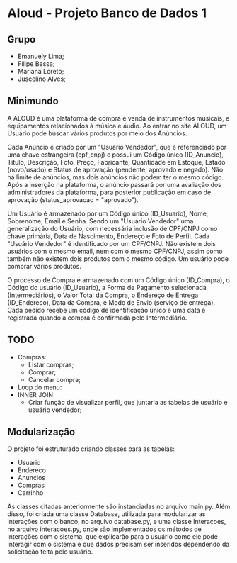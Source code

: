 
# Aloud - Projeto Banco de Dados 1

## Grupo

* Emanuely Lima;
* Filipe Bessa;
* Mariana Loreto;
* Juscelino Alves;

## Minimundo

A ALOUD é uma plataforma de compra e venda de instrumentos musicais, e equipamentos relacionados à música e áudio. Ao entrar no site ALOUD, um Usuário pode buscar vários produtos por meio dos Anúncios.

Cada Anúncio é criado por um "Usuário Vendedor", que é referenciado por uma chave estrangeira (cpf_cnpj) e possui um Código único (ID_Anuncio), Título, Descrição, Foto, Preço, Fabricante, Quantidade em Estoque, Estado (novo/usado) e Status de aprovação (pendente, aprovado e negado). Não há limite de anúncios, mas dois anúncios não podem ter o mesmo código. 
Após a inserção na plataforma, o anúncio passará por uma avaliação dos administradores da plataforma, para posterior publicação em caso de aprovação (status_aprovacao = "aprovado"). 

Um Usuário é armazenado por um Código único (ID_Usuario), Nome, Sobrenome, Email e Senha. Sendo um "Usuário Vendedor" uma generalização do Usuário, com necessária inclusão de CPF/CNPJ como chave primária, Data de Nascimento, Endereço e Foto de Perfil.
Cada "Usuário Vendedor" é identificado por um CPF/CNPJ. Não existem dois usuários com o mesmo email, nem com o mesmo CPF/CNPJ, assim como também não existem dois produtos com o mesmo código. Um usuário pode comprar vários produtos.

O processo de Compra é armazenado com um Código único (ID_Compra), o Código do usuário (ID_Usuario), a Forma de Pagamento selecionada (Intermediários), o Valor Total da Compra, o Endereço de Entrega (ID_Endereco), Data da Compra, e Modo de Envio (serviço de entrega). Cada pedido recebe um código de identificação único e uma data é registrada quando a compra é confirmada pelo Intermediário.

## TODO

* Compras:
  * Listar compras;
  * Comprar;
  * Cancelar compra;
* Loop do menu:
* INNER JOIN:
  * Criar função de visualizar perfil, que juntaria as tabelas de usuário e usuário vendedor;

## Modularização

O projeto foi estruturado criando classes para as tabelas:

* Usuario
* Endereco
* Anuncios
* Compras
* Carrinho

As classes citadas anteriormente são instanciadas no arquivo main.py. Além disso, foi criada uma classe Database, utilizada para modularizar as interações com o banco, no arquivo database.py, e uma classe Interacoes, no arquivo interacoes.py, onde são implementados os métodos de interações com o sistema, que explicarão para o usuário como ele pode interagir com o sistema e que dados precisam ser inseridos dependendo da solicitação feita pelo usuário.
